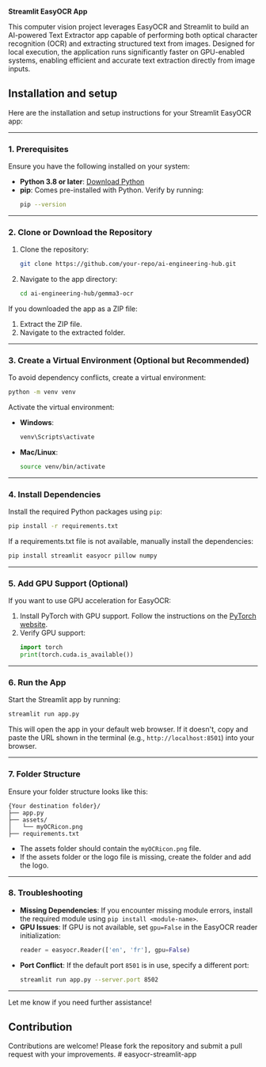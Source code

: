 **Streamlit EasyOCR App**

This computer vision project leverages EasyOCR and Streamlit to build an AI-powered Text Extractor app capable of performing both optical character recognition (OCR) and extracting structured text from images. Designed for local execution, the application runs significantly faster on GPU-enabled systems, enabling efficient and accurate text extraction directly from image inputs.

## Installation and setup

Here are the installation and setup instructions for your Streamlit EasyOCR app:

---

### **1. Prerequisites**
Ensure you have the following installed on your system:
- **Python 3.8 or later**: [Download Python](https://www.python.org/downloads/)
- **pip**: Comes pre-installed with Python. Verify by running:
  ```bash
  pip --version
  ```

---

### **2. Clone or Download the Repository**

1. Clone the repository:
   ```bash
   git clone https://github.com/your-repo/ai-engineering-hub.git
   ```
2. Navigate to the app directory:
   ```bash
   cd ai-engineering-hub/gemma3-ocr
   ```

If you downloaded the app as a ZIP file:
1. Extract the ZIP file.
2. Navigate to the extracted folder.

---

### **3. Create a Virtual Environment (Optional but Recommended)**
To avoid dependency conflicts, create a virtual environment:
```bash
python -m venv venv
```
Activate the virtual environment:
- **Windows**:
  ```bash
  venv\Scripts\activate
  ```
- **Mac/Linux**:
  ```bash
  source venv/bin/activate
  ```

---

### **4. Install Dependencies**
Install the required Python packages using `pip`:
```bash
pip install -r requirements.txt
```

If a requirements.txt file is not available, manually install the dependencies:
```bash
pip install streamlit easyocr pillow numpy
```

---

### **5. Add GPU Support (Optional)**
If you want to use GPU acceleration for EasyOCR:
1. Install PyTorch with GPU support. Follow the instructions on the [PyTorch website](https://pytorch.org/get-started/locally/).
2. Verify GPU support:
   ```python
   import torch
   print(torch.cuda.is_available())
   ```

---

### **6. Run the App**
Start the Streamlit app by running:
```bash
streamlit run app.py
```

This will open the app in your default web browser. If it doesn't, copy and paste the URL shown in the terminal (e.g., `http://localhost:8501`) into your browser.

---

### **7. Folder Structure**
Ensure your folder structure looks like this:
```
{Your destination folder}/
├── app.py
├── assets/
│   └── myOCRicon.png
├── requirements.txt
```
- The assets folder should contain the `myOCRicon.png` file.
- If the assets folder or the logo file is missing, create the folder and add the logo.

---

### **8. Troubleshooting**
- **Missing Dependencies**: If you encounter missing module errors, install the required module using `pip install <module-name>`.
- **GPU Issues**: If GPU is not available, set `gpu=False` in the EasyOCR reader initialization:
  ```python
  reader = easyocr.Reader(['en', 'fr'], gpu=False)
  ```
- **Port Conflict**: If the default port `8501` is in use, specify a different port:
  ```bash
  streamlit run app.py --server.port 8502
  ```

---

Let me know if you need further assistance!
## Contribution

Contributions are welcome! Please fork the repository and submit a pull request with your improvements.
#   e a s y o c r - s t r e a m l i t - a p p 
 
 
